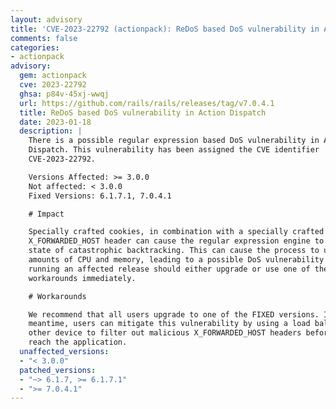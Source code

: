 ```yaml
---
layout: advisory
title: 'CVE-2023-22792 (actionpack): ReDoS based DoS vulnerability in Action Dispatch'
comments: false
categories:
- actionpack
advisory:
  gem: actionpack
  cve: 2023-22792
  ghsa: p84v-45xj-wwqj
  url: https://github.com/rails/rails/releases/tag/v7.0.4.1
  title: ReDoS based DoS vulnerability in Action Dispatch
  date: 2023-01-18
  description: |
    There is a possible regular expression based DoS vulnerability in Action
    Dispatch. This vulnerability has been assigned the CVE identifier
    CVE-2023-22792.

    Versions Affected: >= 3.0.0
    Not affected: < 3.0.0
    Fixed Versions: 6.1.7.1, 7.0.4.1

    # Impact

    Specially crafted cookies, in combination with a specially crafted
    X_FORWARDED_HOST header can cause the regular expression engine to enter a
    state of catastrophic backtracking. This can cause the process to use large
    amounts of CPU and memory, leading to a possible DoS vulnerability All users
    running an affected release should either upgrade or use one of the
    workarounds immediately.

    # Workarounds

    We recommend that all users upgrade to one of the FIXED versions. In the
    meantime, users can mitigate this vulnerability by using a load balancer or
    other device to filter out malicious X_FORWARDED_HOST headers before they
    reach the application.
  unaffected_versions:
  - "< 3.0.0"
  patched_versions:
  - "~> 6.1.7, >= 6.1.7.1"
  - ">= 7.0.4.1"
---
```

